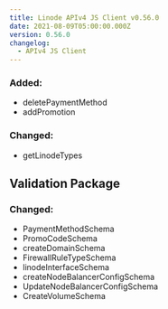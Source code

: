 ```yaml
---
title: Linode APIv4 JS Client v0.56.0
date: 2021-08-09T05:00:00.000Z
version: 0.56.0
changelog:
  - APIv4 JS Client
---
```


### Added:
- deletePaymentMethod
- addPromotion

### Changed:
- getLinodeTypes

## Validation Package

### Changed:
- PaymentMethodSchema
- PromoCodeSchema
- createDomainSchema
- FirewallRuleTypeSchema
- linodeInterfaceSchema
- createNodeBalancerConfigSchema
- UpdateNodeBalancerConfigSchema
- CreateVolumeSchema

